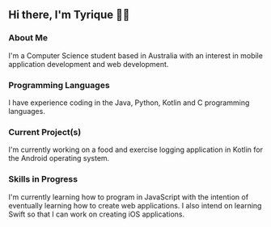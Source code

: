 ## Hi there, I'm Tyrique 👋🏾

<!--
**tyriquezim/tyriquezim** is a ✨ _special_ ✨ repository because its `README.md` (this file) appears on your GitHub profile.

Here are some ideas to get you started:

- 🔭 I’m currently working on ...
- 🌱 I’m currently learning ...
- 👯 I’m looking to collaborate on ...
- 🤔 I’m looking for help with ...
- 💬 Ask me about ...
- 📫 How to reach me: ...
- 😄 Pronouns: ...
- ⚡ Fun fact: ...
-->
### About Me
I'm a Computer Science student based in Australia with an interest in mobile application development and web development.

### Programming Languages
I have experience coding in the Java, Python, Kotlin and C programming languages. 

### Current Project(s)
I'm currently working on a food and exercise logging application in Kotlin for the Android operating system.

### Skills in Progress
I'm currently learning how to program in JavaScript with the intention of eventually learning how to create web applications. I also intend on learning Swift so that I can work on creating iOS applications.

